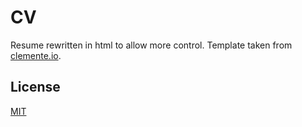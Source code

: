 # CV 

Resume rewritten in html to allow more control. Template taken from [clemente.io](clemente.io). 

## License

[MIT](docs/LICENSE.txt)
